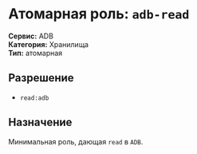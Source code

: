 # Атомарная роль: `adb-read`

**Сервис:** ADB  
**Категория:** Хранилища  
**Тип:** атомарная

## Разрешение
- `read:adb`

## Назначение
Минимальная роль, дающая `read` в `ADB`.
